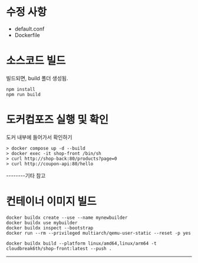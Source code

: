 # 수정 사항
- default.conf
- Dockerfile

# 소스코드 빌드
빌드되면, build 폴더 생성됨.
```
npm install
npm run build
```

# 도커컴포즈 실행 및 확인
도커 내부에 들어가서 확인하기
```
> docker compose up -d --build
> docker exec -it shop-front /bin/sh
> curl http://shop-back:80/products?page=0 
> curl http://coupon-api:80/hello
```

--------기타 참고


# 컨테이너 이미지 빌드
```
docker buildx create --use --name mynewbuilder
docker buildx use mybuilder
docker buildx inspect --bootstrap
docker run --rm --privileged multiarch/qemu-user-static --reset -p yes

docker buildx build --platform linux/amd64,linux/arm64 -t cloudbreak6th/shop-front:latest --push .
```

-----------------

